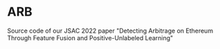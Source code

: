 # ARB
Source code of our JSAC 2022 paper "Detecting Arbitrage on Ethereum Through Feature Fusion and Positive-Unlabeled Learning"
